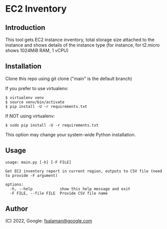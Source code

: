 # EC2 Inventory

## Introduction

This tool gets EC2 instance inventory, total storage size attached to the instance and shows details of the instance type (for instance, for t2.micro shows 1024MiB RAM, 1 vCPU)

## Installation

Clone this repo using git clone ("main" is the default branch)

If you prefer to use virtualenv:

```
$ virtualenv venv
$ source venv/bin/activate
$ pip install -U -r requirements.txt
```

If NOT using virtualenv:

```
$ sudo pip install -U -r requirements.txt
```
This option may change your system-wide Python installation.

## Usage

```
usage: main.py [-h] [-F FILE]

Get EC2 inventory report in current region, outputs to CSV file (need to provide -F argument)

options:
  -h, --help            show this help message and exit
  -F FILE, --file FILE  Provide CSV file name
``` 

## Author
(C) 2022, Google: fsalaman@google.com